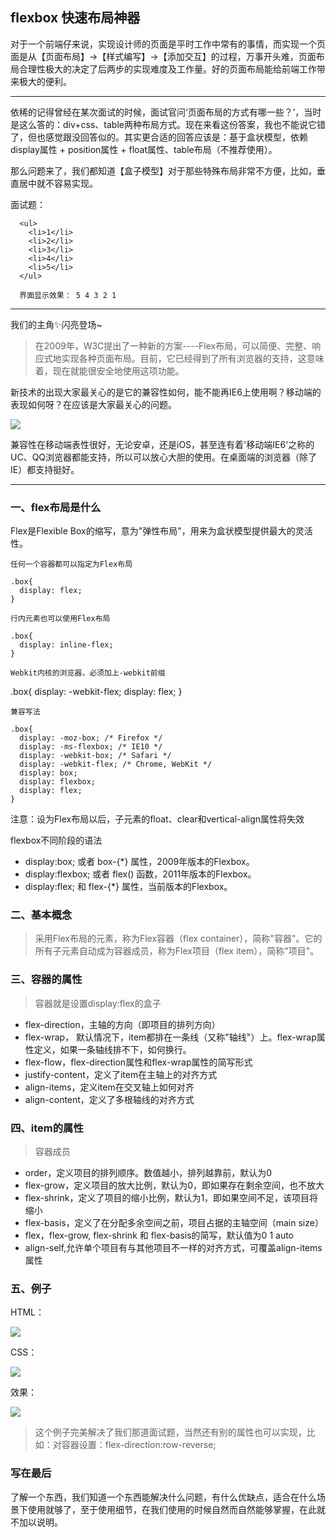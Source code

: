 ## flexbox 快速布局神器

对于一个前端仔来说，实现设计师的页面是平时工作中常有的事情，而实现一个页面是从【页面布局】->【样式编写】->【添加交互】的过程，万事开头难，页面布局合理性极大的决定了后两步的实现难度及工作量。好的页面布局能给前端工作带来极大的便利。

---

依稀的记得曾经在某次面试的时候，面试官问‘页面布局的方式有哪一些？’，当时是这么答的：div+css、table两种布局方式。现在来看这份答案，我也不能说它错了，但也感觉跟没回答似的。其实更合适的回答应该是：基于盒状模型，依赖 display属性 + position属性 + float属性、table布局（不推荐使用）。

那么问题来了，我们都知道【盒子模型】对于那些特殊布局非常不方便，比如，垂直居中就不容易实现。

面试题：

      <ul>
        <li>1</li>
        <li>2</li>
        <li>3</li>
        <li>4</li>
        <li>5</li>
      </ul>

      界面显示效果： 5 4 3 2 1

---

我们的主角✨闪亮登场~

> 在2009年，W3C提出了一种新的方案----Flex布局，可以简便、完整、响应式地实现各种页面布局。目前，它已经得到了所有浏览器的支持，这意味着，现在就能很安全地使用这项功能。


新技术的出现大家最关心的是它的兼容性如何，能不能再IE6上使用啊？移动端的表现如何呀？在应该是大家最关心的问题。

![](http://7xpwoh.com1.z0.glb.clouddn.com/16-1-8/23878516.jpg)

兼容性在移动端表性很好，无论安卓，还是iOS，甚至连有着'移动端IE6'之称的UC、QQ浏览器都能支持，所以可以放心大胆的使用。在桌面端的浏览器（除了IE）都支持挺好。

---

### 一、flex布局是什么
Flex是Flexible Box的缩写，意为"弹性布局"，用来为盒状模型提供最大的灵活性。

``任何一个容器都可以指定为Flex布局``

    .box{
      display: flex;
    }

``行内元素也可以使用Flex布局``

    .box{
      display: inline-flex;
    }

``Webkit内核的浏览器，必须加上-webkit前缀``

  .box{
    display: -webkit-flex;
    display: flex;
  }

``兼容写法``

    .box{
      display: -moz-box; /* Firefox */
      display: -ms-flexbox; /* IE10 */
      display: -webkit-box; /* Safari */
      display: -webkit-flex; /* Chrome, WebKit */
      display: box;
      display: flexbox;
      display: flex;
    }

注意：设为Flex布局以后，子元素的float、clear和vertical-align属性将失效

flexbox不同阶段的语法
* display:box; 或者 box-{\*} 属性，2009年版本的Flexbox。
* display:flexbox; 或者 flex() 函数，2011年版本的Flexbox。
* display:flex; 和 flex-{\*} 属性，当前版本的Flexbox。

### 二、基本概念
>采用Flex布局的元素，称为Flex容器（flex container），简称"容器"。它的所有子元素自动成为容器成员，称为Flex项目（flex item），简称"项目"。

### 三、容器的属性
>容器就是设置display:flex的盒子

  * flex-direction，主轴的方向（即项目的排列方向）
  * flex-wrap， 默认情况下，item都排在一条线（又称"轴线"）上。flex-wrap属性定义，如果一条轴线排不下，如何换行。
  * flex-flow，flex-direction属性和flex-wrap属性的简写形式
  * justify-content，定义了item在主轴上的对齐方式
  * align-items，定义item在交叉轴上如何对齐
  * align-content，定义了多根轴线的对齐方式

### 四、item的属性
  >容器成员

  * order，定义项目的排列顺序。数值越小，排列越靠前，默认为0
  * flex-grow，定义项目的放大比例，默认为0，即如果存在剩余空间，也不放大
  * flex-shrink，定义了项目的缩小比例，默认为1，即如果空间不足，该项目将缩小
  * flex-basis，定义了在分配多余空间之前，项目占据的主轴空间（main size）
  * flex，flex-grow, flex-shrink 和 flex-basis的简写，默认值为0 1 auto
  * align-self,允许单个项目有与其他项目不一样的对齐方式，可覆盖align-items属性


### 五、例子
HTML：

![](http://7xpwoh.com1.z0.glb.clouddn.com/16-1-8/63830365.jpg)

CSS：

![](http://7xpwoh.com1.z0.glb.clouddn.com/16-1-8/69984896.jpg)

效果：

![](http://7xpwoh.com1.z0.glb.clouddn.com/16-1-8/64295263.jpg)


> 这个例子完美解决了我们那道面试题，当然还有别的属性也可以实现，比如：对容器设置：flex-direction:row-reverse;

### 写在最后

了解一个东西，我们知道一个东西能解决什么问题，有什么优缺点，适合在什么场景下使用就够了，至于使用细节，在我们使用的时候自然而自然能够掌握，在此就不加以说明。
